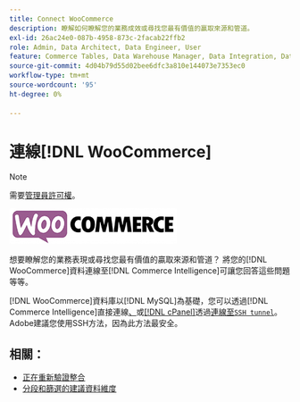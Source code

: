 ```yaml
---
title: Connect WooCommerce
description: 瞭解如何瞭解您的業務成效或尋找您最有價值的贏取來源和管道。
exl-id: 26ac24e0-087b-4958-873c-2facab22ffb2
role: Admin, Data Architect, Data Engineer, User
feature: Commerce Tables, Data Warehouse Manager, Data Integration, Data Import/Export
source-git-commit: 4d04b79d55d02bee6dfc3a810e144073e7353ec0
workflow-type: tm+mt
source-wordcount: '95'
ht-degree: 0%

---
```


# 連線[!DNL WooCommerce]

>[!NOTE]
>
>需要[管理員許可權](../../../administrator/user-management/user-management.md)。

![WooCommerce標誌](../../../assets/WooCommerce-Logo.jpg)

想要瞭解您的業務表現或尋找您最有價值的贏取來源和管道？ 將您的[!DNL WooCommerce]資料連線至[!DNL Commerce Intelligence]可讓您回答這些問題等等。

[!DNL WooCommerce]資料庫以[!DNL MySQL]為基礎，您可以透過[!DNL Commerce Intelligence]直接連線[、](../integrations/mysql-via-a-direct-connection.md)或[[!DNL cPanel]](../integrations/mysql-via-cpanel.md)透過[連線至`SSH tunnel`](../integrations/mysql-via-ssh-tunnel.md)。 Adobe建議您使用SSH方法，因為此方法最安全。

## 相關：

* [正在重新驗證整合](https://experienceleague.adobe.com/docs/commerce-knowledge-base/kb/how-to/mbi-reauthenticating-integrations.html)
* [分段和篩選的建議資料維度](../../../best-practices/segment-filter.md)
